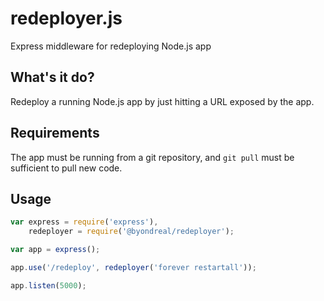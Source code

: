 # redeployer.js
Express middleware for redeploying Node.js app

## What's it do?
Redeploy a running Node.js app by just hitting
a URL exposed by the app.

## Requirements
The app must be running from a git repository,
and `git pull` must be sufficient to pull new code.

## Usage
```js
var express = require('express'),
    redeployer = require('@byondreal/redeployer');

var app = express();

app.use('/redeploy', redeployer('forever restartall'));

app.listen(5000);
```
